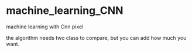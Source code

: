# machine_learning_CNN

machine learning with Cnn  pixel 

the algorithm needs two class to compare, but you can add how much you want.
